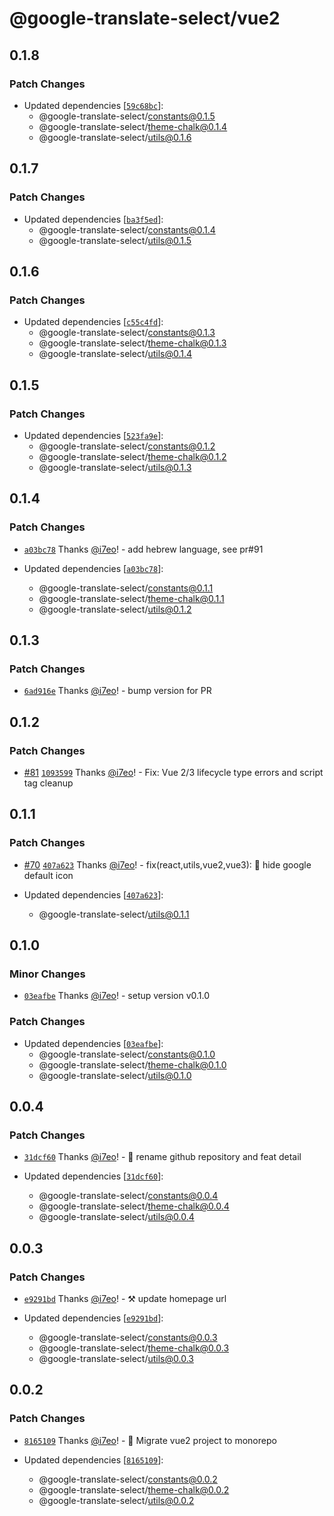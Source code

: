 # @google-translate-select/vue2

## 0.1.8

### Patch Changes

- Updated dependencies [[`59c68bc`](https://github.com/i7eo/google-translate-select/commit/59c68bc5be61a3e46514f3ccb9fdda42ea55f8d5)]:
  - @google-translate-select/constants@0.1.5
  - @google-translate-select/theme-chalk@0.1.4
  - @google-translate-select/utils@0.1.6

## 0.1.7

### Patch Changes

- Updated dependencies [[`ba3f5ed`](https://github.com/i7eo/google-translate-select/commit/ba3f5ed9a9504f6d9dc1d54782a41973795a5019)]:
  - @google-translate-select/constants@0.1.4
  - @google-translate-select/utils@0.1.5

## 0.1.6

### Patch Changes

- Updated dependencies [[`c55c4fd`](https://github.com/i7eo/google-translate-select/commit/c55c4fd3b724b5db97d77660ef9497b196eff171)]:
  - @google-translate-select/constants@0.1.3
  - @google-translate-select/theme-chalk@0.1.3
  - @google-translate-select/utils@0.1.4

## 0.1.5

### Patch Changes

- Updated dependencies [[`523fa9e`](https://github.com/i7eo/google-translate-select/commit/523fa9ec51d465d618153bfec476ee25ab245d56)]:
  - @google-translate-select/constants@0.1.2
  - @google-translate-select/theme-chalk@0.1.2
  - @google-translate-select/utils@0.1.3

## 0.1.4

### Patch Changes

- [`a03bc78`](https://github.com/i7eo/google-translate-select/commit/a03bc788cdb424cd7b0a2b5a009af9d1b1844c5b) Thanks [@i7eo](https://github.com/i7eo)! - add hebrew language, see pr#91

- Updated dependencies [[`a03bc78`](https://github.com/i7eo/google-translate-select/commit/a03bc788cdb424cd7b0a2b5a009af9d1b1844c5b)]:
  - @google-translate-select/constants@0.1.1
  - @google-translate-select/theme-chalk@0.1.1
  - @google-translate-select/utils@0.1.2

## 0.1.3

### Patch Changes

- [`6ad916e`](https://github.com/i7eo/google-translate-select/commit/6ad916e2ed9115e1c4ba36c16028635fcbdb114b) Thanks [@i7eo](https://github.com/i7eo)! - bump version for PR

## 0.1.2

### Patch Changes

- [#81](https://github.com/i7eo/google-translate-select/pull/81) [`1093599`](https://github.com/i7eo/google-translate-select/commit/1093599a2a6dc45a14fee1995ae52c16c56336f3) Thanks [@i7eo](https://github.com/i7eo)! - Fix: Vue 2/3 lifecycle type errors and script tag cleanup

## 0.1.1

### Patch Changes

- [#70](https://github.com/i7eo/google-translate-select/pull/70) [`407a623`](https://github.com/i7eo/google-translate-select/commit/407a62371cf6f6ff34e121a844c225f1fa3b4c20) Thanks [@i7eo](https://github.com/i7eo)! - fix(react,utils,vue2,vue3): :bug: hide google default icon

- Updated dependencies [[`407a623`](https://github.com/i7eo/google-translate-select/commit/407a62371cf6f6ff34e121a844c225f1fa3b4c20)]:
  - @google-translate-select/utils@0.1.1

## 0.1.0

### Minor Changes

- [`03eafbe`](https://github.com/i7eo/google-translate-select/commit/03eafbe9f2302f2b8e1c241776540badafdffa16) Thanks [@i7eo](https://github.com/i7eo)! - setup version v0.1.0

### Patch Changes

- Updated dependencies [[`03eafbe`](https://github.com/i7eo/google-translate-select/commit/03eafbe9f2302f2b8e1c241776540badafdffa16)]:
  - @google-translate-select/constants@0.1.0
  - @google-translate-select/theme-chalk@0.1.0
  - @google-translate-select/utils@0.1.0

## 0.0.4

### Patch Changes

- [`31dcf60`](https://github.com/i7eo/google-translate-select/commit/31dcf60e8b6a650837469e2a62280afffb991763) Thanks [@i7eo](https://github.com/i7eo)! - 🚀 rename github repository and feat detail

- Updated dependencies [[`31dcf60`](https://github.com/i7eo/google-translate-select/commit/31dcf60e8b6a650837469e2a62280afffb991763)]:
  - @google-translate-select/constants@0.0.4
  - @google-translate-select/theme-chalk@0.0.4
  - @google-translate-select/utils@0.0.4

## 0.0.3

### Patch Changes

- [`e9291bd`](https://github.com/i7eo/google-translate-select/commit/e9291bd60381e5a89d033fd38ac1da430389de98) Thanks [@i7eo](https://github.com/i7eo)! - ⚒️ update homepage url

- Updated dependencies [[`e9291bd`](https://github.com/i7eo/google-translate-select/commit/e9291bd60381e5a89d033fd38ac1da430389de98)]:
  - @google-translate-select/constants@0.0.3
  - @google-translate-select/theme-chalk@0.0.3
  - @google-translate-select/utils@0.0.3

## 0.0.2

### Patch Changes

- [`8165109`](https://github.com/i7eo/google-translate-select/commit/8165109a5f698b1324cca8648170563fd41d4c2b) Thanks [@i7eo](https://github.com/i7eo)! - 🔨 Migrate vue2 project to monorepo

- Updated dependencies [[`8165109`](https://github.com/i7eo/google-translate-select/commit/8165109a5f698b1324cca8648170563fd41d4c2b)]:
  - @google-translate-select/constants@0.0.2
  - @google-translate-select/theme-chalk@0.0.2
  - @google-translate-select/utils@0.0.2
